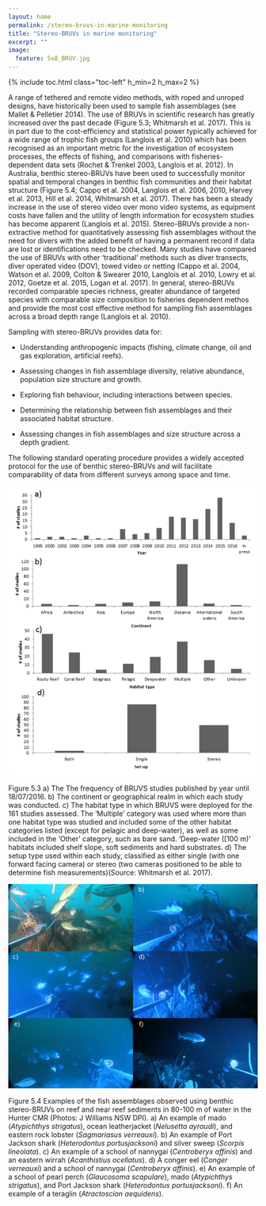 ```yaml
---
layout: home
permalink: /stereo-bruvs-in-marine-monitoring
title: "Stereo-BRUVs in marine monitoring"
excerpt: ""
image:
  feature: 5x8_BRUV.jpg
---
```

{% include toc.html class="toc-left" h_min=2 h_max=2 %}

A range of tethered and remote video methods, with roped and unroped designs, have historically been used to sample fish assemblages (see Mallet & Pelletier 2014). The use of BRUVs in scientific research has greatly increased over the past decade (Figure 5.3; Whitmarsh et al. 2017). This is in part due to the cost-efficiency and statistical power typically achieved for a wide range of trophic fish groups (Langlois et al. 2010) which has been recognised as an important metric for the investigation of ecosystem processes, the effects of fishing, and comparisons with fisheries-dependent data sets (Rochet & Trenkel 2003, Langlois et al. 2012). In Australia, benthic stereo-BRUVs have been used to successfully monitor spatial and temporal changes in benthic fish communities and their habitat structure (Figure 5.4; Cappo et al. 2004, Langlois et al. 2006, 2010, Harvey et al. 2013, Hill et al. 2014, Whitmarsh et al. 2017). There has been a steady increase in the use of stereo video over mono video systems, as equipment costs have fallen and the utility of length information for ecosystem studies has become apparent (Langlois et al. 2015). Stereo-BRUVs provide a non-extractive method for quantitatively assessing fish assemblages without the need for divers with the added benefit of having a permanent record if data are lost or identifications need to be checked. Many studies have compared the use of BRUVs with other ‘traditional’ methods such as diver transects, diver operated video (DOV), towed video or netting (Cappo et al. 2004, Watson et al. 2009, Colton & Swearer 2010, Langlois et al. 2010, Lowry et al. 2012, Goetze et al. 2015, Logan et al. 2017). In general, stereo-BRUVs recorded comparable species richness, greater abundance of targeted species with comparable size composition to fisheries dependent methos and provide the most cost effective method for sampling fish assemblages across a broad depth range (Langlois et al. 2010).

Sampling with stereo-BRUVs provides data for:

* Understanding anthropogenic impacts (fishing, climate change, oil and gas exploration, artificial reefs).

* Assessing changes in fish assemblage diversity, relative abundance, population size structure and growth.

* Exploring fish behaviour, including interactions between species.

* Determining the relationship between fish assemblages and their associated habitat structure.

* Assessing changes in fish assemblages and size structure across a depth gradient.

 

The following standard operating procedure provides a widely accepted protocol for the use of benthic stereo-BRUVs and will facilitate comparability of data from different surveys among space and time.

![image alt text](/images/image_5.3.png)

Figure 5.3 a) The The frequency of BRUVS studies published by year until 18/07/2016. b) The continent or geographical realm in which each study was conducted. c) The habitat type in which BRUVS were deployed for the 161 studies assessed. The ‘Multiple’ category was used where more than one habitat type was studied and included some of the other habitat categories listed (except for pelagic and deep-water), as well as some included in the ‘Other’ category, such as bare sand. ‘Deep-water ([100 m)’ habitats included shelf slope, soft sediments and hard substrates. d) The setup type used within each study, classified as either single (with one forward facing camera) or stereo (two cameras positioned to be able to determine fish measurements)(Source: Whitmarsh et al. 2017).

![image alt text](/images/image_5.4.png)

Figure 5.4 Examples of the fish assemblages observed using benthic stereo-BRUVs on reef and near reef sediments in 80-100 m of water in the Hunter CMR (Photos: J Williams NSW DPI). a) An example of mado (*Atypichthys strigatus*), ocean leatherjacket (*Nelusetta ayraudi*), and eastern rock lobster (*Sagmariasus verreauxi*). b) An example of Port Jackson shark (*Heterodontus portusjacksoni*) and silver sweep (*Scorpis lineolata*). c) An example of a school of nannygai (*Centroberyx affinis*) and an eastern wirrah (*Acanthistius ocellatus*). d) A conger eel (*Conger verreauxi*) and a school of nannygai (*Centroberyx affinis*). e) An example of a school of pearl perch (*Glaucosoma scapulare*), mado (*Atypichthys strigatus*), and Port Jackson shark (*Heterodontus portusjacksoni*). f) An example of a teraglin (*Atractoscion aequidens*).

